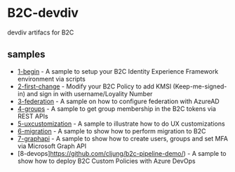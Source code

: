 # B2C-devdiv
devdiv artifacs for B2C

## samples

- [1-begin](./1-begin) - A sample to setup your B2C Identity Experience Framework environment via scripts
- [2-first-change](./2-first-change) - Modify your B2C Policy to add KMSI (Keep-me-signed-in) and sign in with username/Loyality Number
- [3-federation](./3-federation) - A sample on how to configure federation with AzureAD
- [4-groups](./4-groups) - A sample to get group membership in the B2C tokens via REST APIs
- [5-uxcustomization](./5-uxcustomization) - A sample to illustrate how to do UX customizations
- [6-migration](./6-migration) - A sample to show how to perform migration to B2C
- [7-graphapi](./7-graphapi) - A sample to show how to create users, groups and set MFA via Microsoft Graph API
- [8-devops]https://github.com/cljung/b2c-pipeline-demo/) - A sample to show how to deploy B2C Custom Policies with Azure DevOps